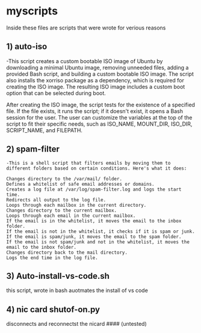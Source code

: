 # myscripts
Inside these files are scripts that were wrote for verious reasons

## 1) auto-iso 
  -This script creates a custom bootable ISO image of Ubuntu by downloading a minimal Ubuntu image, removing unneeded files, adding a 
  provided Bash script, and building a custom bootable ISO image. The script also installs the xorriso package as a dependency, which is required
  for creating the ISO image. The resulting ISO image includes a custom boot option that can be selected during boot.

  After creating the ISO image, the script tests for the existence of a specified file. If the file exists, it runs the script; if it doesn't exist,
  it opens a Bash session for the user. The user can customize the variables at the top of the script to fit their specific needs, such as ISO_NAME, 
  MOUNT_DIR, ISO_DIR, SCRIPT_NAME, and FILEPATH.
 
 ## 2) spam-filter
    -This is a shell script that filters emails by moving them to different folders based on certain conditions. Here's what it does:

    Changes directory to the /var/mail/ folder.
    Defines a whitelist of safe email addresses or domains.
    Creates a log file at /var/log/spam-filter.log and logs the start time.
    Redirects all output to the log file.
    Loops through each mailbox in the current directory.
    Changes directory to the current mailbox.
    Loops through each email in the current mailbox.
    If the email is in the whitelist, it moves the email to the inbox folder.
    If the email is not in the whitelist, it checks if it is spam or junk.
    If the email is spam/junk, it moves the email to the spam folder.
    If the email is not spam/junk and not in the whitelist, it moves the email to the inbox folder.
    Changes directory back to the mail directory.
    Logs the end time in the log file.


## 3) Auto-install-vs-code.sh
this script, wrote in bash auotmates the install of vs code

## 4) nic card shutof-on.py
disconnects and reconnectst the nicard #### (untested)
